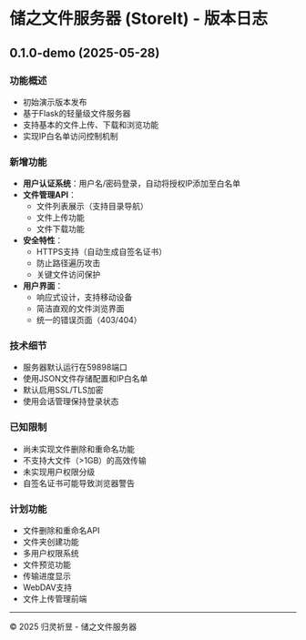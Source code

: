 # 储之文件服务器 (StoreIt) - 版本日志

## 0.1.0-demo (2025-05-28)

### 功能概述
- 初始演示版本发布
- 基于Flask的轻量级文件服务器
- 支持基本的文件上传、下载和浏览功能
- 实现IP白名单访问控制机制

### 新增功能
- **用户认证系统**：用户名/密码登录，自动将授权IP添加至白名单
- **文件管理API**：
  - 文件列表展示（支持目录导航）
  - 文件上传功能
  - 文件下载功能
- **安全特性**：
  - HTTPS支持（自动生成自签名证书）
  - 防止路径遍历攻击
  - 关键文件访问保护
- **用户界面**：
  - 响应式设计，支持移动设备
  - 简洁直观的文件浏览界面
  - 统一的错误页面（403/404）

### 技术细节
- 服务器默认运行在59898端口
- 使用JSON文件存储配置和IP白名单
- 默认启用SSL/TLS加密
- 使用会话管理保持登录状态

### 已知限制
- 尚未实现文件删除和重命名功能
- 不支持大文件（>1GB）的高效传输
- 未实现用户权限分级
- 自签名证书可能导致浏览器警告

### 计划功能
- 文件删除和重命名API
- 文件夹创建功能
- 多用户权限系统
- 文件预览功能
- 传输进度显示
- WebDAV支持
- 文件上传管理前端

---
© 2025 归灵祈昱 - 储之文件服务器